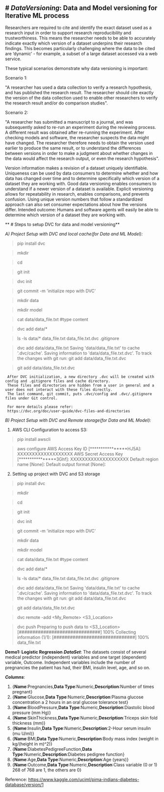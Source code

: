 **# _DataVersioning_:
Data and Model versioning for Iterative ML process**
-----------------------------------------------------
Researchers are required to cite and identify the exact dataset used as a research input in order to support research reproducibility and trustworthiness. This means the researcher needs to be able to accurately indicate exactly which version of a dataset underpins their research findings. This becomes particularly challenging where the data to be cited are ‘dynamic’ - for example, a subset of a large dataset accessed via a web service.

These typical scenarios demonstrate why data versioning is important:

Scenario 1:

"A researcher has used a data collection to verify a research hypothesis, and has published the research result. The researcher should cite exactly the version of the data collection used to enable other researchers to verify the research result and/or do comparison studies".

Scenario 2:

"A researcher has submitted a manuscript to a journal, and was subsequently asked to re-run an experiment during the reviewing process. A different result was obtained after re-running the experiment. After checking models and software, the researcher suspects the data might have changed. The researcher therefore needs to obtain the version used earlier to produce the same result, or to understand the differences between versions in order to make a judgment about whether changes in the data would affect the research output, or even the research hypothesis".

Version information makes a revision of a dataset uniquely identifiable. Uniqueness can be used by data consumers to determine whether and how data has changed over time and to determine specifically which version of a dataset they are working with. Good data versioning enables consumers to understand if a newer version of a dataset is available. Explicit versioning allows for repeatability in research, enables comparisons, and prevents confusion. Using unique version numbers that follow a standardized approach can also set consumer expectations about how the versions differ. Intended outcome: Humans and software agents will easily be able to determine which version of a dataset they are working with.


** # Steps to setup DVC for data and model versioning**

*A) Project Setup with DVC and local cache(for Data and ML Model):*

> pip install dvc

> mkdir <Your Project>

> cd <Your Project>

> git init

> dvc init

> git commit -m 'initialize repo with DVC'

> mkdir data

> mkdir model

> cat data/data_file.txt #type content

> dvc add data/*

> ls -ls data/*
data_file.txt
data_file.txt.dvc
.gitignore

> dvc add data/data_file.txt
Saving 'data/data_file.txt' to cache '.dvc/cache'.
Saving information to 'data/data_file.txt.dvc'.
To track the changes with git run: 
git add data/data_file.txt.dvc

> git add data/data_file.txt.dvc


     After DVC initialization, a new directory .dvc will be created with config and .gitignore files and cache directory. 
     These files and directories are hidden from a user in general and a user does not interact with these files directly.
     The last command, git commit, puts .dvc/config and .dvc/.gitignore files under Git control.

     For more details please refer:
     https://dvc.org/doc/user-guide/dvc-files-and-directories



*B) Project Setup with DVC and Remote storage(for Data and ML Model):*
1) AWS CLI Configuration to access S3:

> pip install awscli

> aws configure
AWS Access Key ID [****************HJ5A]: XXXXXXXXXXXXXXXXXXX
AWS Secret Access Key [****************3Ghf]: XXXXXXXXXXXXXXXXXXXX
Default region name [None]:
Default output format [None]:

2) Setting up project with DVC and S3 storage
> pip install dvc

> mkdir <Your Project>

> cd <Your Project>

> git init

> dvc init

> git commit -m 'initialize repo with DVC'

> mkdir data

> mkdir model

> cat data/data_file.txt #type content

> dvc add data/*

> ls -ls data/*
data_file.txt
data_file.txt.dvc
.gitignore

> dvc add data/data_file.txt
Saving 'data/data_file.txt' to cache '.dvc/cache'.
Saving information to 'data/data_file.txt.dvc'.
To track the changes with git run: 
 git add data/data_file.txt.dvc

> git add data/data_file.txt.dvc

> dvc remote -add <My_Remote> <S3_Location>

> dvc push
Preparing to push data to <S3_Location>
[##############################] 100% Collecting information
(1/1): [##############################] 100% data_file.txt



**Demo1: Logistic Regression** 
**_DataSet_**:
The datasets consist of several medical predictor (independent) variables and one target (dependent) variable, Outcome. Independent variables include the number of pregnancies the patient has had, their BMI, insulin level, age, and so on.

**_Columns_**:
1) {**Name**:Pregnancies,**Data Type**:Numeric,**Description**:Number of times pregnant}
2) {**Name**:Glucose,**Data Type**:Numeric,**Description**:Plasma glucose concentration a 2 hours in an oral glucose tolerance test}
3) {**Name**:BloodPressure,**Data Type**:Numeric,**Description**:Diastolic blood pressure (mm Hg)}
4) {**Name**:SkinThickness,**Data Type**:Numeric,**Description**:Triceps skin fold thickness (mm)}
5) {**Name**:Insulin,**Data Type**:Numeric,**Description**:2-Hour serum insulin (mu U/ml)}
6) {**Name**:BMI,**Data Type**:Numeric,**Description**:Body mass index (weight in kg/(height in m)^2)}
7) {**Name**:DiabetesPedigreeFunction,**Data Type**:Numeric,**Description**:Diabetes pedigree function}
8) {**Name**:Age,**Data Type**:Numeric,**Description**:Age (years)}
9) {**Name**:Outcome,**Data Type**:Numeric,**Description**:Class variable (0 or 1) 268 of 768 are 1, the others are 0}

Reference: https://www.kaggle.com/uciml/pima-indians-diabetes-database/version/1

